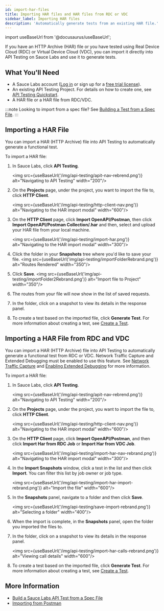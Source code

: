 ```yaml
---
id: import-har-files
title: Importing HAR files and HAR files from RDC or VDC
sidebar_label: Importing HAR files
description: 'Automatically generate tests from an existing HAR file.'
---
```


import useBaseUrl from '@docusaurus/useBaseUrl';

If you have an HTTP Archive (HAR) file or you have tested using Real Device Cloud (RDC) or Virtual Device Cloud (VDC), you can import it directly into API Testing on Sauce Labs and use it to generate tests.

## What You'll Need

- A Sauce Labs account ([Log in](https://accounts.saucelabs.com/am/XUI/#login/) or sign up for a [free trial license](https://saucelabs.com/sign-up)).
- An existing API Testing Project. For details on how to create one, see [API Testing Quickstart](/api-testing/quickstart/).
- A HAR file or a HAR file from RDC/VDC.

:::note
Looking to import from a spec file? See [Building a Test from a Spec File](/api-testing/build-from-spec/).
:::

## Importing a HAR File

You can import a HAR (HTTP Archive) file into API Testing to automatically generate a functional test.

To import a HAR file:

1. In Sauce Labs, click **API Testing**.

   <img src={useBaseUrl('/img/api-testing/apit-nav-rebrend.png')} alt="Navigating to API Testing" width="200"/>

2. On the **Projects** page, under the project, you want to import the file to, click **HTTP Client**.

   <img src={useBaseUrl('/img/api-testing/http-client-nav.png')} alt="Navigating to the HAR import modal" width="600"/>

3. On the **HTTP Client** page, click **Import OpenAPI/Postman**, then click **Import OpenAPI/Postman Collection/.har** and then, select and upload your HAR file from your local machine.

   <img src={useBaseUrl('/img/api-testing/import-har.png')} alt="Navigating to the HAR import modal" width="300"/>

4. Click the folder in your **Snapshots** tree where you'd like to save your file.
   <img src={useBaseUrl('img/api-testing/importFolderRebrand.png')} alt="Routes Rendered" width="350"/>

5. Click **Save**.
   <img src={useBaseUrl('img/api-testing/importFolder2Rebrand.png')} alt="Import file to Project" width="350"/>

6. The routes from your file will now show in the list of saved requests.

7. In the folder, click on a snapshot to view its details in the response panel.

8. To create a test based on the imported file, click **Generate Test**. For more information about creating a test, see [Create a Test](/api-testing/composer#create-a-test).

## Importing a HAR File from RDC and VDC

You can import a HAR (HTTP Archive) file into API Testing to automatically generate a functional test from RDC or VDC. Network Traffic Capture and Extended Debugging must be enabled to use this feature. See [Network Traffic Capture](/mobile-apps/features/network-capture) and [Enabling Extended Debugging](/insights/debug#enabling-extended-debugging) for more information.

To import a HAR file:

1. In Sauce Labs, click **API Testing**.

   <img src={useBaseUrl('/img/api-testing/apit-nav-rebrend.png')} alt="Navigating to API Testing" width="200"/>

2. On the **Projects** page, under the project, you want to import the file to, click **HTTP Client**.

   <img src={useBaseUrl('/img/api-testing/http-client-nav.png')} alt="Navigating to the HAR import modal" width="600"/>

3. On the **HTTP Client** page, click **Import OpenAPI/Postman**, and then click **Import Har from RDC Job** or **Import Har from VDC Job**.

   <img src={useBaseUrl('/img/api-testing/import-har-nav-rebrand.png')} alt="Navigating to the HAR import modal" width="300"/>

4. In the **Import Snapshots** window, click a test in the list and then click **Import**. You can filter this list by job owner or job type.

   <img src={useBaseUrl('/img/api-testing/import-har-import-rebrand.png')} alt="Import the file" width="600"/>

5. In the **Snapshots** panel, navigate to a folder and then click **Save**.

   <img src={useBaseUrl('/img/api-testing/save-import-rebrand.png')} alt="Selecting a folder" width="400"/>

6. When the import is complete, in the **Snapshots** panel, open the folder you imported the files to.

7. In the folder, click on a snapshot to view its details in the response panel.

   <img src={useBaseUrl('/img/api-testing/import-har-calls-rebrand.png')} alt="Viewing call details" width="600"/>

8. To create a test based on the imported file, click **Generate Test**. For more information about creating a test, see [Create a Test](/api-testing/composer#create-a-test).

## More Information

- [Build a Sauce Labs API Test from a Spec File](/api-testing/build-from-spec)
- [Importing from Postman](/api-testing/import-postman-collection/)

